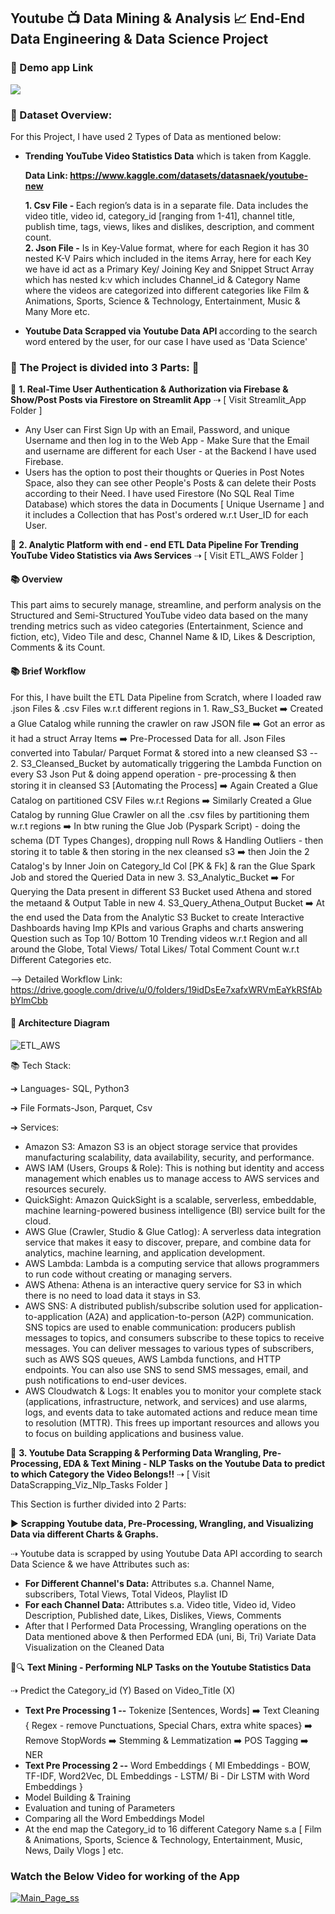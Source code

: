 ## Youtube 📺 Data Mining & Analysis 📈 End-End Data Engineering & Data Science Project 

### 📌 Demo app Link 

<a href="https://youtu.be/GaeUzR9szVM"><img src="https://github.com/KunalAnand2907/Youtube_DataMining_Analysis-End-End-Data-Engineering-Data-Science-Project/assets/46574881/4f490ebc-1c79-4b10-b869-cf319682598e"></a>


### 📌 Dataset Overview:
For this Project, I have used 2 Types of Data as mentioned below:
<ul>
<li> <b>Trending YouTube Video Statistics Data</b> which is taken from Kaggle.

**Data Link: https://www.kaggle.com/datasets/datasnaek/youtube-new**

<b>1. Csv File - </b>Each region’s data is in a separate file. Data includes the video title, video id, category_id [ranging from 1-41], channel title, publish time, tags, views, likes and dislikes, description, and comment count. <br>
<b>2. Json File -</b> Is in Key-Value format, where for each Region it has 30 nested K-V Pairs which included in the items Array, here for each Key we have id act as a Primary Key/ Joining Key and Snippet Struct Array which has nested k:v which includes Channel_id & Category Name where the videos are categorized into different categories like Film & Animations, Sports, Science & Technology, Entertainment, Music & Many More etc. 

<li> <b>Youtube Data Scrapped via Youtube Data API </b> according to the search word entered by the user, for our case I have used as 'Data Science'
</ul>

### 📌 The Project is divided into 3 Parts: 🎯

🧩 **1. Real-Time User Authentication & Authorization via Firebase & Show/Post Posts via Firestore on Streamlit App** ⇢ [ Visit Streamlit_App Folder ]
<ul>
<li>Any User can First Sign Up with an Email, Password, and unique Username and then log in to the Web App - Make Sure that the Email and username are different for each User - at the Backend I have used Firebase.
<li>Users has the option to post their thoughts or Queries in Post Notes Space, also they can see other People's Posts & can delete their Posts according to their Need. I have used Firestore (No SQL Real Time Database) which stores the data in Documents [ Unique Username ] and it includes a Collection that has Post's ordered w.r.t User_ID for each User.
</ul>

🧩 **2. Analytic Platform with end - end ETL Data Pipeline For Trending YouTube Video Statistics via Aws Services** ⇢ [ Visit ETL_AWS Folder ]

#### 📚 Overview

This part aims to securely manage, streamline, and perform analysis on the Structured and Semi-Structured YouTube video data based on the many trending metrics such as video categories (Entertainment, Science and fiction, etc), Video Tile and desc, Channel Name & ID, Likes & Description, Comments & its Count.

####  📚 Brief Workflow

For this, I have built the ETL Data Pipeline from Scratch, where I loaded raw .json Files & .csv Files w.r.t different regions in 1. Raw_S3_Bucket ➡️ Created a Glue Catalog while running the crawler on raw JSON file ➡️ Got an error as it had a struct Array Items ➡️ Pre-Processed Data for all. Json Files converted into Tabular/ Parquet Format & stored into a new cleansed S3 -- 2. S3_Cleansed_Bucket by automatically triggering the Lambda Function on every S3 Json Put & doing append operation - pre-processing & then storing it in cleansed S3 [Automating the Process] ➡️ Again Created a Glue Catalog on partitioned CSV Files w.r.t Regions ➡️ Similarly Created a Glue Catalog by running Glue Crawler on all the .csv files by partitioning them w.r.t regions ➡️ In btw runing the Glue Job (Pyspark Script) - doing the schema (DT Types Changes), dropping null Rows & Handling Outliers - then storing it to table & then storing in the nex cleansed s3 ➡️ then Join the 2 Catalog's by Inner Join on Category_Id Col [PK & Fk] & ran the Glue Spark Job and stored the Queried Data in new 3. S3_Analytic_Bucket ➡️ For Querying the Data present in different S3 Bucket used Athena and stored the metaand & Output Table in new 4. S3_Query_Athena_Output Bucket ➡️ At the end used the Data from the Analytic S3 Bucket to create Interactive Dashboards having Imp KPIs and various Graphs and charts answering Question such as Top 10/ Bottom 10 Trending videos w.r.t Region and all around the Globe, Total Views/ Total Likes/ Total Comment Count w.r.t Different Categories etc.

--> Detailed Workflow Link: https://drive.google.com/drive/u/0/folders/19idDsEe7xafxWRVmEaYkRSfAbbYlmCbb

#### 🚀 Architecture Diagram

![ETL_AWS](https://github.com/user-attachments/assets/c8efa182-ca19-4680-b121-d2709c8c1d9f)

📚 Tech Stack:

➔ Languages- SQL, Python3

➔ File Formats-Json, Parquet, Csv

➔ Services:
<ul>
<li>Amazon S3: Amazon S3 is an object storage service that provides manufacturing scalability, data availability, security, and performance.
<li>AWS IAM (Users, Groups & Role): This is nothing but identity and access management which enables us to manage access to AWS services and resources securely.
<li>QuickSight: Amazon QuickSight is a scalable, serverless, embeddable, machine learning-powered business intelligence (BI) service built for the cloud.
<li>AWS Glue (Crawler, Studio & Glue Catlog): A serverless data integration service that makes it easy to discover, prepare, and combine data for analytics, machine learning, and application development.
<li>AWS Lambda: Lambda is a computing service that allows programmers to run code without creating or managing servers.
<li>AWS Athena: Athena is an interactive query service for S3 in which there is no need to load data it stays in S3.
<li>AWS SNS: A distributed publish/subscribe solution used for application-to-application (A2A) and application-to-person (A2P) communication. SNS topics are used to enable communication: producers publish messages to topics, and consumers subscribe to these topics to receive messages. You can deliver messages to various types of subscribers, such as AWS SQS queues, AWS Lambda functions, and HTTP endpoints. You can also use SNS to send SMS messages, email, and push notifications to end-user devices.
<li>AWS Cloudwatch & Logs: It enables you to monitor your complete stack (applications, infrastructure, network, and services) and use alarms, logs, and events data to take automated actions and reduce mean time to resolution (MTTR). This frees up important resources and allows you to focus on building applications and business value.
</ul>

🧩 **3. Youtube Data Scrapping & Performing Data Wrangling, Pre-Processing, EDA & Text Mining - NLP Tasks on the Youtube Data to predict to which Category the Video Belongs!!** ⇢ [ Visit DataScrapping_Viz_Nlp_Tasks Folder ]

This Section is further divided into 2 Parts:

▶️ **Scrapping Youtube data, Pre-Processing, Wrangling, and Visualizing Data via different Charts & Graphs.**

⇢ Youtube data is scrapped by using Youtube Data API according to search Data Science & we have Attributes such as:
<ul>
<li> <b> For Different Channel's Data:</b>
Attributes s.a. Channel Name, subscribers, Total Views, Total Videos, Playlist ID
<li> <b> For each Channel Data:</b>
Attributes s.a. Video title, Video id, Video Description, Published date, Likes, Dislikes, Views, Comments
<li> After that I Performed Data Processing, Wrangling operations on the Data mentioned above & then Performed EDA (uni, Bi, Tri) Variate Data Visualization on the Cleaned Data
</ul>

📄🔍 **Text Mining - Performing NLP Tasks on the Youtube Statistics Data**

⇢ Predict the Category_id (Y) Based on Video_Title (X)
<ul>
<li> <b>Text Pre Processing 1 --</b> Tokenize [Sentences, Words] ➡️ Text Cleaning { Regex - remove Punctuations, Special Chars, extra white spaces} ➡️ Remove StopWords ➡️ Stemming & Lemmatization ➡️ POS Tagging ➡️ NER
<li> <b>Text Pre Processing 2 --</b> Word Embeddings { Ml Embeddings - BOW, TF-IDF, Word2Vec, DL Embeddings - LSTM/ Bi - Dir LSTM with Word Embeddings }
<li> Model Building & Training
<li> Evaluation and tuning of Parameters
<li> Comparing all the Word Embeddings Model
<li> At the end map the Category_id to 16 different Category Name s.a [ Film & Animations, Sports, Science & Technology, Entertainment, Music, News, Daily Vlogs ] etc.
</ul>

### Watch the Below Video for working of the App

[![Main_Page_ss](https://github.com/KunalAnand2907/Youtube_DataMining_Analysis-End-End-Data-Engineering-Data-Science-Project/assets/46574881/b480838d-991b-4387-994c-bb3c90e9a081)](https://youtu.be/GaeUzR9szVM)
